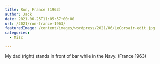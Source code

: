 ```yaml
---
title: Ron, France (1963)
author: Jack
date: 2021-06-25T11:05:57+00:00
url: /2021/ron-france-1963/
featuredImage: /content/images/wordpress/2021/06/LeCorsair-edit.jpg
categories:
  - Misc

---
```



My dad (right) stands in front of bar while in the Navy. (France 1963)

